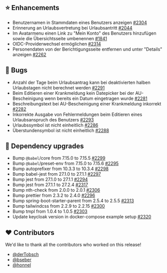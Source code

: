 ## ⭐ Enhancements

- Benutzernamen in Stammdaten eines Benutzers anzeigen [#2304](https://github.com/urlaubsverwaltung/urlaubsverwaltung/issues/2304)
- Erinnerung an Urlaubsvertretung bei Urlaubsantritt [#2044](https://github.com/urlaubsverwaltung/urlaubsverwaltung/issues/2044)
- Im Avatarmenu einen Link zu "Mein Konto" des Benutzers hinzufügen sowie die Übersichtsseite umbenennen [#1841](https://github.com/urlaubsverwaltung/urlaubsverwaltung/issues/1841)
- OIDC-Providerwechsel ermöglichen [#2314](https://github.com/urlaubsverwaltung/urlaubsverwaltung/issues/2314)
- Personendaten von der Berichtigungsseite entfernen und unter "Details" anzeigen [#2262](https://github.com/urlaubsverwaltung/urlaubsverwaltung/issues/2262)

## 🐞 Bugs

- Anzahl der Tage beim Urlaubsantrag kann bei deaktivierten halben Urlaubstagen nicht berechnet werden [#2291](https://github.com/urlaubsverwaltung/urlaubsverwaltung/issues/2291)
- Beim Editieren einer Krankmeldung kein Datepicker bei der AU-Bescheinigung wenn bereits ein Datum eingetragen wurde [#2281](https://github.com/urlaubsverwaltung/urlaubsverwaltung/issues/2281)
- Beschreibungstext bei AU-Bescheinigung einer Krankmeldung inkorrekt [#2282](https://github.com/urlaubsverwaltung/urlaubsverwaltung/issues/2282)
- Inkorrekte Ausgabe von Fehlermeldungen beim Editieren eines Urlaubsanspruch des Benutzers [#2293](https://github.com/urlaubsverwaltung/urlaubsverwaltung/issues/2293)
- Urlaubssymbol ist nicht einheitlich [#2286](https://github.com/urlaubsverwaltung/urlaubsverwaltung/issues/2286)
- Überstundensymbol ist nicht einheitlich [#2288](https://github.com/urlaubsverwaltung/urlaubsverwaltung/issues/2288)

## 🔨 Dependency upgrades

- Bump `@babel`/core from 7.15.0 to 7.15.5 [#2299](https://github.com/urlaubsverwaltung/urlaubsverwaltung/pull/2299)
- Bump `@babel`/preset-env from 7.15.0 to 7.15.6 [#2295](https://github.com/urlaubsverwaltung/urlaubsverwaltung/pull/2295)
- Bump autoprefixer from 10.3.3 to 10.3.4 [#2298](https://github.com/urlaubsverwaltung/urlaubsverwaltung/pull/2298)
- Bump babel-jest from 27.1.0 to 27.1.1 [#2297](https://github.com/urlaubsverwaltung/urlaubsverwaltung/pull/2297)
- Bump jest from 27.1.0 to 27.1.1 [#2294](https://github.com/urlaubsverwaltung/urlaubsverwaltung/pull/2294)
- Bump jest from 27.1.1 to 27.2.4 [#2317](https://github.com/urlaubsverwaltung/urlaubsverwaltung/pull/2317)
- Bump nth-check from 2.0.0 to 2.0.1 [#2306](https://github.com/urlaubsverwaltung/urlaubsverwaltung/pull/2306)
- Bump prettier from 2.3.2 to 2.4.0 [#2296](https://github.com/urlaubsverwaltung/urlaubsverwaltung/pull/2296)
- Bump spring-boot-starter-parent from 2.5.4 to 2.5.5 [#2313](https://github.com/urlaubsverwaltung/urlaubsverwaltung/pull/2313)
- Bump tailwindcss from 2.2.9 to 2.2.15 [#2300](https://github.com/urlaubsverwaltung/urlaubsverwaltung/pull/2300)
- Bump tmpl from 1.0.4 to 1.0.5 [#2303](https://github.com/urlaubsverwaltung/urlaubsverwaltung/pull/2303)
- Update keycloak version in docker-compose example setup [#2320](https://github.com/urlaubsverwaltung/urlaubsverwaltung/pull/2320)

## ❤️ Contributors

We'd like to thank all the contributors who worked on this release!

- [@derTobsch](https://github.com/derTobsch)
- [@bseber](https://github.com/bseber)
- [@honnel](https://github.com/honnel)
